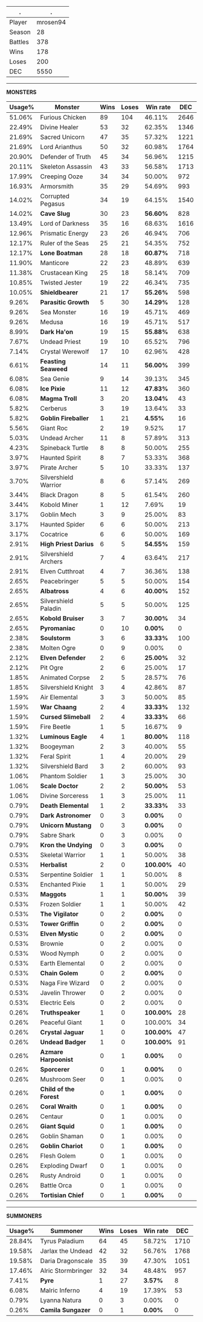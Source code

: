.|.
|-|-
Player|mrosen94
Season|28
Battles|378
Wins|178
Loses|200
DEC|5550

---
**MONSTERS**

Usage%|Monster|Wins|Loses|Win rate|DEC|
-|-|-|-|-|-|
51.06%|Furious Chicken|89|104|46.11%|2646|
22.49%|Divine Healer|53|32|62.35%|1346|
21.69%|Sacred Unicorn|47|35|57.32%|1221|
21.69%|Lord Arianthus|50|32|60.98%|1764|
20.90%|Defender of Truth|45|34|56.96%|1215|
20.11%|Skeleton Assassin|43|33|56.58%|1713|
17.99%|Creeping Ooze|34|34|50.00%|972|
16.93%|Armorsmith|35|29|54.69%|993|
14.02%|Corrupted Pegasus|34|19|64.15%|1540|
14.02%|**Cave Slug**|30|23|**56.60%**|828|
13.49%|Lord of Darkness|35|16|68.63%|1616|
12.96%|Prismatic Energy|23|26|46.94%|706|
12.17%|Ruler of the Seas|25|21|54.35%|752|
12.17%|**Lone Boatman**|28|18|**60.87%**|718|
11.90%|Manticore|22|23|48.89%|639|
11.38%|Crustacean King|25|18|58.14%|709|
10.85%|Twisted Jester|19|22|46.34%|735|
10.05%|**Shieldbearer**|21|17|**55.26%**|598|
9.26%|**Parasitic Growth**|5|30|**14.29%**|128|
9.26%|Sea Monster|16|19|45.71%|469|
9.26%|Medusa|16|19|45.71%|517|
8.99%|**Dark Ha'on**|19|15|**55.88%**|638|
7.67%|Undead Priest|19|10|65.52%|796|
7.14%|Crystal Werewolf|17|10|62.96%|428|
6.61%|**Feasting Seaweed**|14|11|**56.00%**|399|
6.08%|Sea Genie|9|14|39.13%|345|
6.08%|**Ice Pixie**|11|12|**47.83%**|360|
6.08%|**Magma Troll**|3|20|**13.04%**|43|
5.82%|Cerberus|3|19|13.64%|33|
5.82%|**Goblin Fireballer**|1|21|**4.55%**|16|
5.56%|Giant Roc|2|19|9.52%|17|
5.03%|Undead Archer|11|8|57.89%|313|
4.23%|Spineback Turtle|8|8|50.00%|255|
3.97%|Haunted Spirit|8|7|53.33%|368|
3.97%|Pirate Archer|5|10|33.33%|137|
3.70%|Silvershield Warrior|8|6|57.14%|269|
3.44%|Black Dragon|8|5|61.54%|260|
3.44%|Kobold Miner|1|12|7.69%|19|
3.17%|Goblin Mech|3|9|25.00%|83|
3.17%|Haunted Spider|6|6|50.00%|213|
3.17%|Cocatrice|6|6|50.00%|169|
2.91%|**High Priest Darius**|6|5|**54.55%**|159|
2.91%|Silvershield Archers|7|4|63.64%|217|
2.91%|Elven Cutthroat|4|7|36.36%|138|
2.65%|Peacebringer|5|5|50.00%|154|
2.65%|**Albatross**|4|6|**40.00%**|152|
2.65%|Silvershield Paladin|5|5|50.00%|125|
2.65%|**Kobold Bruiser**|3|7|**30.00%**|34|
2.65%|**Pyromaniac**|0|10|**0.00%**|0|
2.38%|**Soulstorm**|3|6|**33.33%**|100|
2.38%|Molten Ogre|0|9|0.00%|0|
2.12%|**Elven Defender**|2|6|**25.00%**|32|
2.12%|Pit Ogre|2|6|25.00%|17|
1.85%|Animated Corpse|2|5|28.57%|76|
1.85%|Silvershield Knight|3|4|42.86%|87|
1.59%|Air Elemental|3|3|50.00%|85|
1.59%|**War Chaang**|2|4|**33.33%**|132|
1.59%|**Cursed Slimeball**|2|4|**33.33%**|66|
1.59%|Fire Beetle|1|5|16.67%|9|
1.32%|**Luminous Eagle**|4|1|**80.00%**|118|
1.32%|Boogeyman|2|3|40.00%|55|
1.32%|Feral Spirit|1|4|20.00%|29|
1.32%|Silvershield Bard|3|2|60.00%|93|
1.06%|Phantom Soldier|1|3|25.00%|30|
1.06%|**Scale Doctor**|2|2|**50.00%**|53|
1.06%|Divine Sorceress|1|3|25.00%|11|
0.79%|**Death Elemental**|1|2|**33.33%**|33|
0.79%|**Dark Astronomer**|0|3|**0.00%**|0|
0.79%|**Unicorn Mustang**|0|3|**0.00%**|0|
0.79%|Sabre Shark|0|3|0.00%|0|
0.79%|**Kron the Undying**|0|3|**0.00%**|0|
0.53%|Skeletal Warrior|1|1|50.00%|38|
0.53%|**Herbalist**|2|0|**100.00%**|40|
0.53%|Serpentine Soldier|1|1|50.00%|8|
0.53%|Enchanted Pixie|1|1|50.00%|29|
0.53%|**Maggots**|1|1|**50.00%**|39|
0.53%|Frozen Soldier|1|1|50.00%|42|
0.53%|**The Vigilator**|0|2|**0.00%**|0|
0.53%|**Tower Griffin**|0|2|**0.00%**|0|
0.53%|**Elven Mystic**|0|2|**0.00%**|0|
0.53%|Brownie|0|2|0.00%|0|
0.53%|Wood Nymph|0|2|0.00%|0|
0.53%|Earth Elemental|0|2|0.00%|0|
0.53%|**Chain Golem**|0|2|**0.00%**|0|
0.53%|Naga Fire Wizard|0|2|0.00%|0|
0.53%|Javelin Thrower|0|2|0.00%|0|
0.53%|Electric Eels|0|2|0.00%|0|
0.26%|**Truthspeaker**|1|0|**100.00%**|28|
0.26%|Peaceful Giant|1|0|100.00%|34|
0.26%|**Crystal Jaguar**|1|0|**100.00%**|47|
0.26%|**Undead Badger**|1|0|**100.00%**|91|
0.26%|**Azmare Harpoonist**|0|1|**0.00%**|0|
0.26%|**Sporcerer**|0|1|**0.00%**|0|
0.26%|Mushroom Seer|0|1|0.00%|0|
0.26%|**Child of the Forest**|0|1|**0.00%**|0|
0.26%|**Coral Wraith**|0|1|**0.00%**|0|
0.26%|Centaur|0|1|0.00%|0|
0.26%|**Giant Squid**|0|1|**0.00%**|0|
0.26%|Goblin Shaman|0|1|0.00%|0|
0.26%|**Goblin Chariot**|0|1|**0.00%**|0|
0.26%|Flesh Golem|0|1|0.00%|0|
0.26%|Exploding Dwarf|0|1|0.00%|0|
0.26%|Rusty Android|0|1|0.00%|0|
0.26%|Battle Orca|0|1|0.00%|0|
0.26%|**Tortisian Chief**|0|1|**0.00%**|0|

---
**SUMMONERS**

Usage%|Summoner|Wins|Loses|Win rate|DEC|
-|-|-|-|-|-|
28.84%|Tyrus Paladium|64|45|58.72%|1710|
19.58%|Jarlax the Undead|42|32|56.76%|1768|
19.58%|Daria Dragonscale|35|39|47.30%|1051|
17.46%|Alric Stormbringer|32|34|48.48%|957|
7.41%|**Pyre**|1|27|**3.57%**|8|
6.08%|Malric Inferno|4|19|17.39%|53|
0.79%|Lyanna Natura|0|3|0.00%|0|
0.26%|**Camila Sungazer**|0|1|**0.00%**|0|

